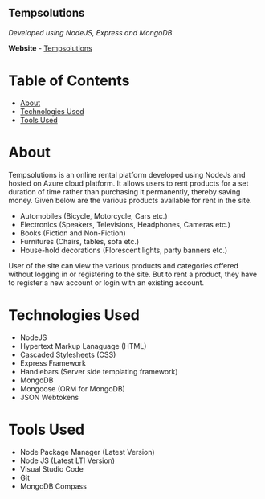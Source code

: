 ## Tempsolutions

*Developed using NodeJS, Express and MongoDB*

**Website** - [Tempsolutions](https://tempsolutions.azurewebsites.net)

# Table of Contents

- [About](https://github.com/cfts-mkb/tempsolutions#about)
- [Technologies Used](https://github.com/cfts-mkb/tempsolutions#technologies-used)
- [Tools Used](https://github.com/cfts-mkb/tempsolutions#tools-used)

# About

Tempsolutions is an online rental platform developed using NodeJs and hosted on Azure cloud platform. It allows users to rent products for a set duration of time rather than purchasing it permanently, thereby saving money. Given below are the various products available for rent in the site.

- Automobiles (Bicycle, Motorcycle, Cars etc.)
- Electronics (Speakers, Televisions, Headphones, Cameras etc.)
- Books (Fiction and Non-Fiction)
- Furnitures (Chairs, tables, sofa etc.)
- House-hold decorations (Florescent lights, party banners etc.)

User of the site can view the various products and categories offered without logging in or registering to the site. But to rent a product, they have to register a new account or login with an existing account. 

# Technologies Used

- NodeJS
- Hypertext Markup Lanaguage (HTML)
- Cascaded Stylesheets (CSS)
- Express Framework
- Handlebars (Server side templating framework)
- MongoDB
- Mongoose (ORM for MongoDB)
- JSON Webtokens

# Tools Used

- Node Package Manager (Latest Version)
- Node JS (Latest LTI Version)
- Visual Studio Code
- Git
- MongoDB Compass